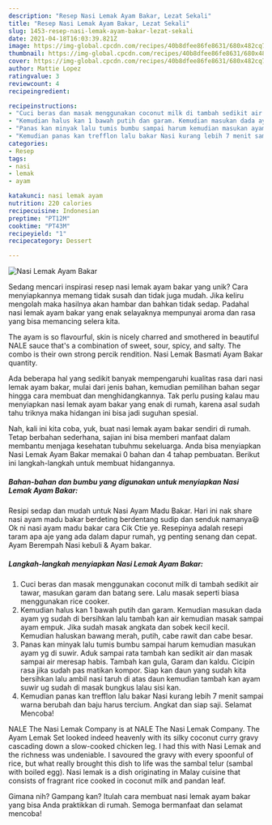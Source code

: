 ```yaml
---
description: "Resep Nasi Lemak Ayam Bakar, Lezat Sekali"
title: "Resep Nasi Lemak Ayam Bakar, Lezat Sekali"
slug: 1453-resep-nasi-lemak-ayam-bakar-lezat-sekali
date: 2021-04-18T16:03:39.821Z
image: https://img-global.cpcdn.com/recipes/40b8dfee86fe8631/680x482cq70/nasi-lemak-ayam-bakar-foto-resep-utama.jpg
thumbnail: https://img-global.cpcdn.com/recipes/40b8dfee86fe8631/680x482cq70/nasi-lemak-ayam-bakar-foto-resep-utama.jpg
cover: https://img-global.cpcdn.com/recipes/40b8dfee86fe8631/680x482cq70/nasi-lemak-ayam-bakar-foto-resep-utama.jpg
author: Mattie Lopez
ratingvalue: 3
reviewcount: 4
recipeingredient:

recipeinstructions:
- "Cuci beras dan masak menggunakan coconut milk di tambah sedikit air tawar, masukan garam dan batang sere. Lalu masak seperti biasa menggunakan rice cooker."
- "Kemudian halus kan 1 bawah putih dan garam. Kemudian masukan dada ayam yg sudah di bersihkan lalu tambah kan air kemudian masak sampai ayam empuk. Jika sudah masak angkata dan sobek kecil kecil. Kemudian haluskan bawang merah, putih, cabe rawit dan cabe besar."
- "Panas kan minyak lalu tumis bumbu sampai harum kemudian masukan ayam yg di suwir. Aduk sampai rata tambah kan sedikit air dan masak sampai air meresap habis. Tambah kan gula, Garam dan kaldu. Cicipin rasa jika sudah pas matikan kompor. Siap kan daun yang sudah kita bersihkan lalu ambil nasi taruh di atas daun kemudian tambah kan ayam suwir ug sudah di masak bungkus lalau sisi kan."
- "Kemudian panas kan trefflon lalu bakar Nasi kurang lebih 7 menit sampai warna berubah dan baju harus tercium. Angkat dan siap saji. Selamat Mencoba!"
categories:
- Resep
tags:
- nasi
- lemak
- ayam

katakunci: nasi lemak ayam 
nutrition: 220 calories
recipecuisine: Indonesian
preptime: "PT12M"
cooktime: "PT43M"
recipeyield: "1"
recipecategory: Dessert

---
```



![Nasi Lemak Ayam Bakar](https://img-global.cpcdn.com/recipes/40b8dfee86fe8631/680x482cq70/nasi-lemak-ayam-bakar-foto-resep-utama.jpg)

Sedang mencari inspirasi resep nasi lemak ayam bakar yang unik? Cara menyiapkannya memang tidak susah dan tidak juga mudah. Jika keliru mengolah maka hasilnya akan hambar dan bahkan tidak sedap. Padahal nasi lemak ayam bakar yang enak selayaknya mempunyai aroma dan rasa yang bisa memancing selera kita.

The ayam is so flavourful, skin is nicely charred and smothered in beautiful NALE sauce that&#39;s a combination of sweet, sour, spicy, and salty. The combo is their own strong percik rendition. Nasi Lemak Basmati Ayam Bakar quantity.

Ada beberapa hal yang sedikit banyak mempengaruhi kualitas rasa dari nasi lemak ayam bakar, mulai dari jenis bahan, kemudian pemilihan bahan segar hingga cara membuat dan menghidangkannya. Tak perlu pusing kalau mau menyiapkan nasi lemak ayam bakar yang enak di rumah, karena asal sudah tahu triknya maka hidangan ini bisa jadi suguhan spesial.


Nah, kali ini kita coba, yuk, buat nasi lemak ayam bakar sendiri di rumah. Tetap berbahan sederhana, sajian ini bisa memberi manfaat dalam membantu menjaga kesehatan tubuhmu sekeluarga. Anda bisa menyiapkan Nasi Lemak Ayam Bakar memakai 0 bahan dan 4 tahap pembuatan. Berikut ini langkah-langkah untuk membuat hidangannya.

<!--inarticleads1-->

##### Bahan-bahan dan bumbu yang digunakan untuk menyiapkan Nasi Lemak Ayam Bakar:



Resipi sedap dan mudah untuk Nasi Ayam Madu Bakar. Hari ini nak share nasi ayam madu bakar berdeting berdentang sudip dan senduk namanya😆 Ok ni nasi ayam madu bakar cara Cik Ctie ye. Resepinya adalah resepi taram apa aje yang ada dalam dapur rumah, yg penting senang dan cepat. Ayam Berempah Nasi kebuli &amp; Ayam bakar. 

<!--inarticleads2-->

##### Langkah-langkah menyiapkan Nasi Lemak Ayam Bakar:

1. Cuci beras dan masak menggunakan coconut milk di tambah sedikit air tawar, masukan garam dan batang sere. Lalu masak seperti biasa menggunakan rice cooker.
1. Kemudian halus kan 1 bawah putih dan garam. Kemudian masukan dada ayam yg sudah di bersihkan lalu tambah kan air kemudian masak sampai ayam empuk. Jika sudah masak angkata dan sobek kecil kecil. Kemudian haluskan bawang merah, putih, cabe rawit dan cabe besar.
1. Panas kan minyak lalu tumis bumbu sampai harum kemudian masukan ayam yg di suwir. Aduk sampai rata tambah kan sedikit air dan masak sampai air meresap habis. Tambah kan gula, Garam dan kaldu. Cicipin rasa jika sudah pas matikan kompor. Siap kan daun yang sudah kita bersihkan lalu ambil nasi taruh di atas daun kemudian tambah kan ayam suwir ug sudah di masak bungkus lalau sisi kan.
1. Kemudian panas kan trefflon lalu bakar Nasi kurang lebih 7 menit sampai warna berubah dan baju harus tercium. Angkat dan siap saji. Selamat Mencoba!


NALE The Nasi Lemak Company is at NALE The Nasi Lemak Company. The Ayam Lemak Set looked indeed heavenly with its silky coconut curry gravy cascading down a slow-cooked chicken leg. I had this with Nasi Lemak and the richness was undeniable. I savoured the gravy with every spoonful of rice, but what really brought this dish to life was the sambal telur (sambal with boiled egg). Nasi lemak is a dish originating in Malay cuisine that consists of fragrant rice cooked in coconut milk and pandan leaf. 

Gimana nih? Gampang kan? Itulah cara membuat nasi lemak ayam bakar yang bisa Anda praktikkan di rumah. Semoga bermanfaat dan selamat mencoba!
